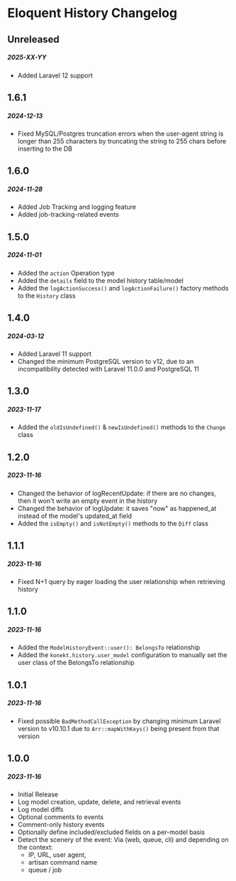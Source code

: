 # Eloquent History Changelog

## Unreleased
##### 2025-XX-YY

- Added Laravel 12 support

## 1.6.1
##### 2024-12-13

- Fixed MySQL/Postgres truncation errors when the user-agent string is longer than 255 characters by truncating the string to 255 chars before inserting to the DB

## 1.6.0
##### 2024-11-28

- Added Job Tracking and logging feature
- Added job-tracking-related events

## 1.5.0
##### 2024-11-01

- Added the `action` Operation type
- Added the `details` field to the model history table/model
- Added the `logActionSuccess()` and `logActionFailure()` factory methods to the `History` class

## 1.4.0
##### 2024-03-12

- Added Laravel 11 support
- Changed the minimum PostgreSQL version to v12, due to an incompatibility detected with Laravel 11.0.0 and PostgreSQL 11

## 1.3.0
##### 2023-11-17

- Added the `oldIsUndefined()` & `newIsUndefined()` methods to the `Change` class

## 1.2.0
##### 2023-11-16

- Changed the behavior of logRecentUpdate: if there are no changes, then it won't write an empty event in the history
- Changed the behavior of logUpdate: it saves "now" as happened_at instead of the model's updated_at field
- Added the `isEmpty()` and `isNotEmpty()` methods to the `Diff` class

## 1.1.1
##### 2023-11-16

- Fixed N+1 query by eager loading the user relationship when retrieving history

## 1.1.0
##### 2023-11-16

- Added the `ModelHistoryEvent::user(): BelongsTo` relationship
- Added the `konekt.history.user_model` configuration to manually set the user class of the BelongsTo relationship 

## 1.0.1
##### 2023-11-16

- Fixed possible `BadMethodCallException` by changing minimum Laravel version to v10.10.1 due to `Arr::mapWithKeys()` being present from that version

## 1.0.0
##### 2023-11-16

- Initial Release
- Log model creation, update, delete, and retrieval events
- Log model diffs
- Optional comments to events
- Comment-only history events
- Optionally define included/excluded fields on a per-model basis
- Detect the scenery of the event: Via (web, queue, cli) and depending on the context:
  - IP, URL, user agent,
  - artisan command name
  - queue / job
